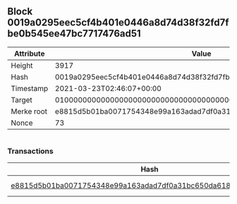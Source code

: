 ## Block 0019a0295eec5cf4b401e0446a8d74d38f32fd7fbe0b545ee47bc7717476ad51

Attribute | Value
--- | ---
Height | 3917
Hash | 0019a0295eec5cf4b401e0446a8d74d38f32fd7fbe0b545ee47bc7717476ad51
Timestamp | 2021-03-23T02:46:07+00:00
Target | 0100000000000000000000000000000000000000000000000000000000000000
Merke root | e8815d5b01ba0071754348e99a163adad7df0a31bc650da618583ecbfaeadc5a
Nonce | 73

```

```

### Transactions

Hash | Amount
--- | ---
[e8815d5b01ba0071754348e99a163adad7df0a31bc650da618583ecbfaeadc5a](e8815d5b01ba0071754348e99a163adad7df0a31bc650da618583ecbfaeadc5a.md) | 10.00000000 SKEPTI 
